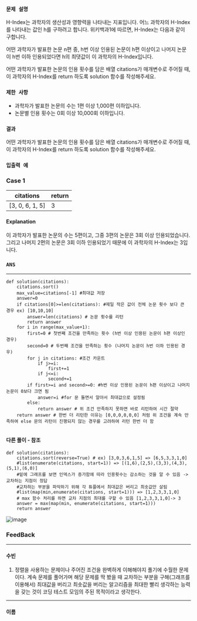 ### `문제 설명`

H-Index는 과학자의 생산성과 영향력을 나타내는 지표입니다. 어느 과학자의 H-Index를 나타내는 값인 h를 구하려고 합니다. 위키백과1에 따르면, H-Index는 다음과 같이 구합니다.

어떤 과학자가 발표한 논문 n편 중, h번 이상 인용된 논문이 h편 이상이고 나머지 논문이 h번 이하 인용되었다면 h의 최댓값이 이 과학자의 H-Index입니다.

어떤 과학자가 발표한 논문의 인용 횟수를 담은 배열 citations가 매개변수로 주어질 때, 이 과학자의 H-Index를 return 하도록 solution 함수를 작성해주세요.

### `제한 사항`

- 과학자가 발표한 논문의 수는 1편 이상 1,000편 이하입니다.
- 논문별 인용 횟수는 0회 이상 10,000회 이하입니다.

### `결과`

어떤 과학자가 발표한 논문의 인용 횟수를 담은 배열 citations가 매개변수로 주어질 때, 이 과학자의 H-Index를 return 하도록 solution 함수를 작성해주세요.

### `입출력 예`
### Case 1
|citations|return|
|---|---|
|[3, 0, 6, 1, 5]|3|

#### Explanation

이 과학자가 발표한 논문의 수는 5편이고, 그중 3편의 논문은 3회 이상 인용되었습니다. 그리고 나머지 2편의 논문은 3회 이하 인용되었기 때문에 이 과학자의 H-Index는 3입니다.

### `ANS`

----

```
def solution(citations):
    citations.sort() 
    max_value=citations[-1] #최대값 저장
    answer=0
    if citations[0]>=len(citations): #제일 작은 값이 전체 논문 횟수 보다 큰 경우 ex) [10,10,10]
        answer=len(citations) # 논문 횟수를 리턴
        return answer
    for i in range(max_value+1): 
        first=0 # 첫번째 조건을 만족하는 횟수 (h번 이상 인용된 논문이 h편 이상인 경우)
        second=0 # 두번째 조건을 만족하는 횟수 (나머지 논문이 h번 이하 인용된 경우)
        for j in citations: #조건 카운트
            if j>=i:
                first+=1
            if j<=i:
                second+=1
        if first>=i and second>=0: #h번 이상 인용된 논문이 h편 이상이고 나머지 논문이 0보다 크면 됨
            answer=i #for 문 돌면서 알아서 최대값으로 설정됨
        else:
            return answer # 위 조건 만족하지 못하면 바로 리턴하여 시간 절약
    return answer # 한번 더 리턴한 이유는 [0,0,0,0,0,0] 처럼 위 조건을 계속 만족하여 else 문의 리턴이 진행되지 않는 경우를 고려하여 리턴 한번 더 함
            

```

#### 다른 풀이 - 참조
```
def solution(citations):
    citations.sort(reverse=True) # ex) [3,0,3,6,1,5] => [6,5,3,3,1,0]
    #list(enumerate(citations, start=1)) => [(1,6),(2,5),(3,3),(4,3),(5,1),(6,0)]
    #밑에 그래프를 보면 인덱스가 증가함에 따라 인용횟수는 감소하는 것을 알 수 있음 -> 교차하는 지점이 정답
    #교차하는 부분을 파악하기 위해 각 튜플에서 최대값은 버리고 최솟값만 살림
    #list(map(min,enumerate(citations, start=1))) => [1,2,3,3,1,0]
    # max 함수 처리를 하면 교차 지점의 최대를 구할 수 있음 [1,2,3,3,1,0]-> 3 
    answer = max(map(min, enumerate(citations, start=1)))
    return answer
```
![image](https://user-images.githubusercontent.com/106041072/235316906-f48418d2-f335-4036-b8fa-c6012335a564.png)

### FeedBack
---
#### 수빈

1. 정렬을 사용하는 문제이나 주어진 조건을 완벽하게 이해해야지 풀기에 수월한 문제이다. 계속 문제를 풀어가며 해당 문제를 딱 봤을 때 교차하는 부분을 구해(그래프를 이용해서) 최대값을 버리고 최솟값을 버리는 알고리즘을 최대한 빨리 생각하는 능력을 갖는 것이 코딩 테스트 모임의 주된 목적이라고 생각한다. 

---
#### 이름
